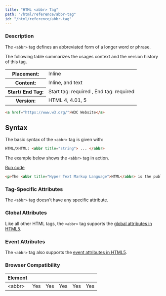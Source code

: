 ```yaml
---
title: "HTML <abbr> Tag"
path: "/html/reference/abbr-tag"
id: "/html/reference/abbr-tag"
---
```


### Description

The `<abbr>` tag defines an abbreviated form of a longer word or phrase.

The following table summarizes the usages context and the version history of this tag.

<table style="width:100%">
  <tr>
    <th>Placement:</th>
    <td>Inline</td>
  </tr>
  <tr>
    <th>Content:</th>
    <td>Inline, and text</td>
  </tr>
  <tr>
    <th>Start/ End Tag:</th>
    <td>Start tag: required , End tag: required</td>
  </tr>
    <tr>
    <th>Version:</th>
    <td>HTML 4, 4.01, 5</td>
  </tr>
</table>	

```html
<a href="https://www.w3.org/">W3C Website</a>
```

## Syntax

The basic syntax of the `<abbr>` tag is given with:

```html
HTML/XHTML: <abbr title="string"> ... </abbr>
```

The example below shows the `<abbr>` tag in action.

<a href="#" class="run">Run code</a>

```html
<p>The <abbr title="Hyper Text Markup Language">HTML</abbr> is the publishing language of the World Wide Web.</p>
```

### Tag-Specific Attributes

The `<abbr>` tag doesn't have any specific attribute.

### Global Attributes

Like all other HTML tags, the `<abbr>` tag supports the [global attributes in HTML5](https://www.tutorialrepublic.com/html-reference/html5-global-attributes.php).

### Event Attributes

The `<abbr>` tag also supports the [event attributes in HTML5](https://www.tutorialrepublic.com/html-reference/html5-event-attributes.php).

### Browser Compatibility

|  Element |<i class="chrome"></i>    | <i class="ie"></i>   | <i class="firefox"></i>   |  <i class="safari"></i>  | <i class="opera"></i>   |
| ------------ | ------------ | ------------ | ------------ | ------------ | ------------ |
| &lt;abbr&gt;  |Yes   |Yes   |Yes   |Yes   |Yes   |

